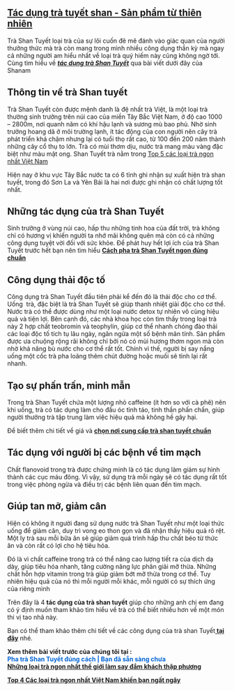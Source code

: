 <h2><a href="https://shanamtra.tumblr.com/post/178684539884/t%C3%A1c-d%E1%BB%A5ng-tr%C3%A0-tuy%E1%BA%BFt-shan-s%E1%BA%A3n-ph%E1%BA%A9m-t%E1%BB%AB-thi%C3%AAn-nhi%C3%AAn">Tác dụng trà tuyết shan - Sản phẩm từ thiên nhiên</a></h2>

<div class="body-text">
<p>Trà Shan Tuyết loại trà của sự lôi cuốn đê mê đánh vào giác quan của người thưởng thức mà trà còn mang trong mình nhiều công dụng thần kỳ mà ngay cả những người am hiểu nhất về loại trà quý hiếm này cũng không ngờ tới. Cùng tìm hiểu về <a href="https://github.com/shanamtra/cong-dung-tra-shan-tuyet.html/"><em><strong>tác dụng trà Shan Tuyết</strong></em></a> qua bài viết dưới đây của Shanam</p>

<h2>Thông tin về trà Shan tuyết</h2>

<p>Trà&nbsp;Shan Tuyết&nbsp;còn được mệnh danh là đệ nhất trà Việt, là một loại trà thường sinh trưởng trên núi cao của miền Tây Bắc Việt Nam, ở độ cao 1000 &ndash; 2800m, nơi quanh năm có khí hậu lạnh và sương mù bao phủ. Nhờ sinh trưởng hoang dã ở môi trường lạnh, ít tác động của con người nên cây trà phát triển khá chậm nhưng lại có tuổi thọ rất cao, từ 100 đến 200 năm thành những cây cổ thụ to lớn. Trà có mùi thơm dịu, nước trà mang màu vàng đặc biệt như màu mật ong. Shan Tuyết trà nằm trong <a href="https://t.umblr.com/redirect?z=https%3A%2F%2Fshanam.com.vn%2Fcac-loai-tra-ngon-viet-nam.html&amp;t=MmI5ZTUxNzgwNmJlNWUwN2U3NmJiNjczY2IxOTA2ZTJiZDAzMDJhNyxWakxRbDBJTA%3D%3D&amp;b=t%3AnB0N7axJZFD19W4uC1rANw&amp;p=https%3A%2F%2Fshanamtra.tumblr.com%2Fpost%2F178684539884%2Ft%C3%A1c-d%E1%BB%A5ng-tr%C3%A0-tuy%E1%BA%BFt-shan-s%E1%BA%A3n-ph%E1%BA%A9m-t%E1%BB%AB-thi%C3%AAn-nhi%C3%AAn&amp;m=1">Top 5 các loại trà ngon nhất Việt Nam</a></p>

<p>Hiện nay ở khu vực Tây Bắc nước ta có 6 tỉnh ghi nhận sự xuất hiện trà shan tuyết, trong đó Sơn La và Yên Bái là hai nơi được ghi nhận có chất lượng tốt nhất.</p>

<h2>Những tác dụng của trà Shan Tuyết</h2>

<p>Sinh trưởng ở vùng núi cao, hấp thu những tinh hoa của đất trời, trà không chỉ có hương vị khiến người ta nhớ mãi không quên mà còn có cả những công dụng tuyệt vời đối với sức khỏe. Để phát huy hết lợi ích của trà Shan Tuyết trước hết bạn nên tìm hiểu <strong><a href="https://t.umblr.com/redirect?z=https%3A%2F%2Fshanam.com.vn%2Fcach-pha-tra-shan-tuyet.html&amp;t=YTYwYTQyMmUyZDYzYWIyYzMyYzIwYTY2NDVkYzliMTRlMjJmOGNiYixWakxRbDBJTA%3D%3D&amp;b=t%3AnB0N7axJZFD19W4uC1rANw&amp;p=https%3A%2F%2Fshanamtra.tumblr.com%2Fpost%2F178684539884%2Ft%C3%A1c-d%E1%BB%A5ng-tr%C3%A0-tuy%E1%BA%BFt-shan-s%E1%BA%A3n-ph%E1%BA%A9m-t%E1%BB%AB-thi%C3%AAn-nhi%C3%AAn&amp;m=1">Cách pha trà Shan Tuyết ngon đúng chuẩn</a></strong></p>

<h2>Công dụng thải độc tố</h2>

<p>Công dụng trà Shan Tuyết đầu tiên phải kể đến đó là thải độc cho cơ thể. Uống &nbsp;trà, đặc biệt là trà Shan Tuyết sẽ giúp thanh nhiệt giải độc cho cơ thể. Nước trà có thể được dùng như một loại nước detox tự nhiên vô cùng hiệu quả và tiện lợi. Bên cạnh đó, các nhà khoa học còn tìm thấy trong loại trà này 2 hợp chất teobromin và teophylin, giúp cơ thể nhanh chóng đào thải các loại độc tố tích tụ lâu ngày, ngăn ngừa một số bệnh mãn tính. Sản phẩm được ưa chuộng rộng rãi không chỉ bởi nó có mùi hương thơm ngon mà còn nhờ khả năng bù nước cho cơ thể rất tốt. Chính vì thế, người bị say nắng uống một cốc trà pha loãng thêm chút đường hoặc muối sẽ tỉnh lại rất nhanh.</p>

<h2>Tạo sự phấn trấn, minh mẫn</h2>

<p>Trong trà Shan Tuyết chứa một lượng nhỏ caffeine (ít hơn so với cà phê) nên khi uống, trà có tác dụng làm cho đầu óc tỉnh táo, tinh thần phấn chấn, giúp người thưởng trà tập trung làm việc hiệu quả mà không hề gây hại.</p>

<p>Để biết thêm chi tiết về giá và <a href="https://t.umblr.com/redirect?z=https%3A%2F%2Fshanam.com.vn%2Ftra-shan-tuyet-gia-bao-nhieu.html&amp;t=NDliN2E4ODAzOGJlZWVhOTIzYjBhZmMyNWJmZTNkN2Q4MzZmOTljYyxWakxRbDBJTA%3D%3D&amp;b=t%3AnB0N7axJZFD19W4uC1rANw&amp;p=https%3A%2F%2Fshanamtra.tumblr.com%2Fpost%2F178684539884%2Ft%C3%A1c-d%E1%BB%A5ng-tr%C3%A0-tuy%E1%BA%BFt-shan-s%E1%BA%A3n-ph%E1%BA%A9m-t%E1%BB%AB-thi%C3%AAn-nhi%C3%AAn&amp;m=1"><strong>chọn nơi cung cấp trà shan tuyết chuẩn</strong></a></p>

<h2>Tác dụng với người bị các bệnh về tim mạch</h2>

<p>Chất flanovoid trong trà được chứng minh là có tác dụng làm giảm sự hình thành các cục máu đông. Vì vậy, sử dụng trà mỗi ngày sẽ có tác dụng rất tốt trong việc phòng ngừa và điều trị các bệnh liên quan đến tim mạch.</p>

<h2>Giúp tan mỡ, giảm cân</h2>

<p>Hiện có không ít người đang sử dụng nước trà Shan Tuyết như một loại thức uống để giảm cân, duy trì vong eo thon gọn và đã nhận thấy hiệu quả rõ rệt. Một ly trà sau mỗi bữa ăn sẽ giúp giảm quá trình hấp thu chất béo từ thức ăn và còn rất có lợi cho hệ tiêu hóa.</p>

<p>Đó là vì chất caffeine trong trà có thể nâng cao lượng tiết ra của dịch dạ dày, giúp tiêu hóa nhanh, tăng cường năng lực phân giải mỡ thừa. Những chất hỗn hợp vitamin trong trà giúp giảm bớt mỡ thừa trong cơ thể. Tuy nhiên hiệu quả của nó thì mỗi người mỗi khác, mỗi người có sự thích ứng của riêng mình</p>

<p>Trên đây là 4 <strong>tác dụng của trà shan tuyết</strong> giúp cho những anh chị em đang có ý định muốn tham khảo tìm hiểu về trà có thể biết nhiều hơn về một món thi vị tao nhã này.</p>

<p>Bạn có thể tham khảo thêm chi tiết về các công dụng của trà shan Tuyết<a href="https://t.umblr.com/redirect?z=https%3A%2F%2Fshanam.com.vn%2Fcong-dung-tra-shan-tuyet.html&amp;t=YjhmMTJiZmExNzZkODY1Zjc4MWJmYTk4ZjRiMDE0Y2JjOTk0NzA4YSxWakxRbDBJTA%3D%3D&amp;b=t%3AnB0N7axJZFD19W4uC1rANw&amp;p=https%3A%2F%2Fshanamtra.tumblr.com%2Fpost%2F178684539884%2Ft%C3%A1c-d%E1%BB%A5ng-tr%C3%A0-tuy%E1%BA%BFt-shan-s%E1%BA%A3n-ph%E1%BA%A9m-t%E1%BB%AB-thi%C3%AAn-nhi%C3%AAn&amp;m=1"><strong> tại đây</strong></a> nhé.</p>

<p><strong>Xem thêm bài viết trước của chúng tôi tại :</strong><br />
<strong><a href="https://github.com/shanamtra/cach-pha-tra-shan-tuyet.html/" rel="nofollow" style="box-sizing: border-box; background-color: transparent; color: rgb(3, 102, 214); text-decoration-line: none;">Pha trà Shan Tuyết đúng cách | Bạn đã sẵn sàng chưa</a><br />
<a href="https://github.com/shanamtra/tra-ngon-nhat-the-gioi.html">Những loại trà ngon nhất thế giới làm say đắm khách thập phương</a></strong></p>

<p><strong><a href="https://github.com/shanamtra/tra-ngon-nhat-viet-nam.html/">Top 4 Các loại trà ngon nhất Việt Nam khiến bạn ngất ngây</a></strong></p>
</div>
